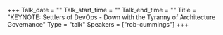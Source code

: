 +++
Talk_date = ""
Talk_start_time = ""
Talk_end_time = ""
Title = "KEYNOTE: Settlers of DevOps - Down with the Tyranny of Architecture Governance"
Type = "talk"
Speakers = ["rob-cummings"]
+++


